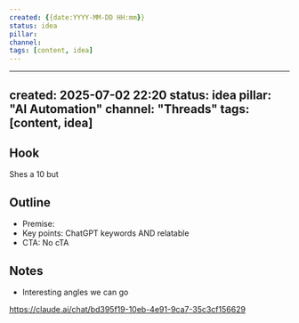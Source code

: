 ```yaml
---
created: {{date:YYYY-MM-DD HH:mm}}
status: idea
pillar: 
channel: 
tags: [content, idea]
---
```


---
created: 2025-07-02 22:20
status: idea
pillar: "AI Automation"
channel: "Threads"
tags: [content, idea]
---

## Hook  
Shes a 10 but
## Outline  
- Premise:  
- Key points:  ChatGPT keywords AND relatable 
- CTA:  No cTA

## Notes  
- Interesting angles we can go

https://claude.ai/chat/bd395f19-10eb-4e91-9ca7-35c3cf156629
